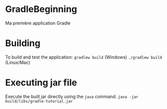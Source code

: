 # GradleBeginning
Ma première application Gradle
# Building
To build and test the application:
`gradlew build` (Windows) `./gradlew build` (Linux/Mac)
# Executing jar file
Execute the built jar directly using the `java` command.
`java -jar build/libs/gradle-tutorial.jar`
